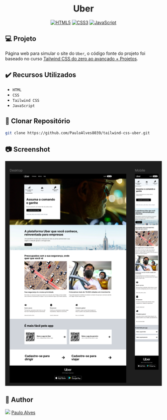 <h1 align="center">Uber</h1>

<p align="center">
  <a href="https://www.w3schools.com/html/"><img alt="HTML5" src="https://img.shields.io/badge/html5-%23E34F26.svg?style=for-the-badge&logo=html5&logoColor=white" /></a>
  <a href="https://www.w3schools.com/css/"><img alt="CSS3" src="https://img.shields.io/badge/css3-%231572B6.svg?style=for-the-badge&logo=css3&logoColor=white" /></a>
  <a href="https://developer.mozilla.org/pt-BR/docs/Web/JavaScript"><img alt="JavaScript" src="https://img.shields.io/badge/javascript-%23323330.svg?style=for-the-badge&logo=javascript&logoColor=%23F7DF1E" /></a>
</p>

## :computer: Projeto

Página web para simular o site do `Uber`, o código fonte do projeto foi baseado no curso [Tailwind CSS do zero ao avançado + Projetos](https://www.udemy.com/course/tailwind-completo/?couponCode=2021PM25).

## ✔️ Recursos Utilizados

- `HTML`
- `CSS`
- `Tailwind CSS`
- `JavaScript`

## :floppy_disk: Clonar Repositório

```bash
git clone https://github.com/PauloAlves8039/tailwind-css-uber.git
```

## :camera: Screenshot

<p align="center"> <img src="https://github.com/PauloAlves8039/tailwind-css-uber/blob/master/src/assets/images/screenshot.png?raw=true" /></p>

## :boy: Author

<a href="https://github.com/PauloAlves8039"><img src="https://avatars.githubusercontent.com/u/57012714?v=4" width=70></a>
[Paulo Alves](https://github.com/PauloAlves8039)
